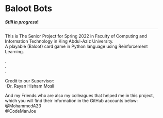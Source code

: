 # Baloot Bots
<strong>*Still in progress*!</strong><br><hr>
This is The Senior Project for Spring 2022 in Faculty of Computing and Information Technology in King Abdul-Aziz University.
<br>A playable (Baloot) card game in Python language using Reinforcement Learning.

.<br>
.<br>
.

Credit to our Supervisor:<br>
-Dr. Rayan Hisham Mosli

And my Friends who are also my colleagues that helped me in this project, which you will find their information in the GitHub accounts below:
<br>@MohammedA23
<br>@CodeManJoe
